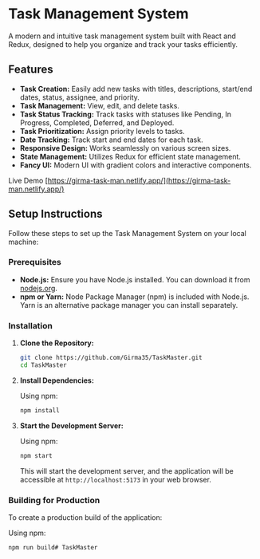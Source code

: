 # Task Management System

A modern and intuitive task management system built with React and Redux, designed to help you organize and track your tasks efficiently.

## Features

* **Task Creation:** Easily add new tasks with titles, descriptions, start/end dates, status, assignee, and priority.
* **Task Management:** View, edit, and delete tasks.
* **Task Status Tracking:** Track tasks with statuses like Pending, In Progress, Completed, Deferred, and Deployed.
* **Task Prioritization:** Assign priority levels to tasks.
* **Date Tracking:** Track start and end dates for each task.
* **Responsive Design:** Works seamlessly on various screen sizes.
* **State Management:** Utilizes Redux for efficient state management.
* **Fancy UI:** Modern UI with gradient colors and interactive components.

Live Demo 
[https://girma-task-man.netlify.app/](https://girma-task-man.netlify.app/)

## Setup Instructions

Follow these steps to set up the Task Management System on your local machine:

###   Prerequisites

* **Node.js:** Ensure you have Node.js installed. You can download it from [nodejs.org](https://nodejs.org/).
* **npm or Yarn:** Node Package Manager (npm) is included with Node.js. Yarn is an alternative package manager you can install separately.

###   Installation

1.  **Clone the Repository:**

    ```bash
    git clone https://github.com/Girma35/TaskMaster.git
    cd TaskMaster
    ```

2.  **Install Dependencies:**

    Using npm:

    ```bash
    npm install
    ```

3.  **Start the Development Server:**

    Using npm:

    ```bash
    npm start
    ```

    This will start the development server, and the application will be accessible at `http://localhost:5173` in your web browser.

###   Building for Production

To create a production build of the application:


Using npm:

```bash
npm run build# TaskMaster
